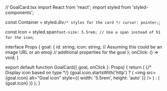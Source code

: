 // GoalCard.tsx
import React from 'react';
import styled from 'styled-components';

const Container = styled.div`
  /* styles for the card */
  cursor: pointer;
`;

const Icon = styled.span`
  font-size: 5.5rem; // Use a span instead of h1 for the icon
`;

interface Props {
  goal: {
    id: string;
    icon: string; // Assuming this could be an image URL or an emoji
    // additional properties for the goal
  };
  onClick: () => void;
}

export default function GoalCard({ goal, onClick }: Props) {
  return (
    <Container key={goal.id} onClick={onClick} role="button" tabIndex={0}>
      {/* Display icon based on type */}
      {goal.icon.startsWith('http') ? (
        <img src={goal.icon} alt="Goal icon" style={{ width: '5.5rem', height: 'auto' }} />
      ) : (
        <Icon>{goal.icon}</Icon>
      )}
    </Container>
  );
}
